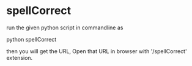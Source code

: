 # spellCorrect

run the given python script in commandline as

python spellCorrect

then you will get the URL, Open that URL in browser with '/spellCorrect' extension.
